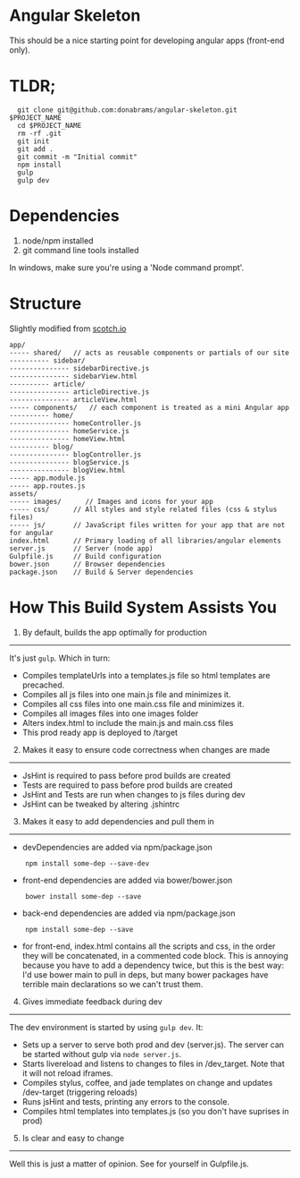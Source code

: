 Angular Skeleton
================

This should be a nice starting point for developing angular apps (front-end only).

TLDR;
=====

```
  git clone git@github.com:donabrams/angular-skeleton.git $PROJECT_NAME
  cd $PROJECT_NAME
  rm -rf .git
  git init
  git add .
  git commit -m "Initial commit"
  npm install
  gulp
  gulp dev
```

Dependencies
============

 1. node/npm installed
 2. git command line tools installed

In windows, make sure you're using a 'Node command prompt'.

Structure
=========

Slightly modified from [scotch.io](http://scotch.io/tutorials/javascript/angularjs-best-practices-directory-structure)

    app/
    ----- shared/   // acts as reusable components or partials of our site
    ---------- sidebar/
    --------------- sidebarDirective.js
    --------------- sidebarView.html
    ---------- article/
    --------------- articleDirective.js
    --------------- articleView.html
    ----- components/   // each component is treated as a mini Angular app
    ---------- home/
    --------------- homeController.js
    --------------- homeService.js
    --------------- homeView.html
    ---------- blog/
    --------------- blogController.js
    --------------- blogService.js
    --------------- blogView.html
    ----- app.module.js
    ----- app.routes.js
    assets/
    ----- images/      // Images and icons for your app
    ----- css/      // All styles and style related files (css & stylus files)
    ----- js/       // JavaScript files written for your app that are not for angular
    index.html      // Primary loading of all libraries/angular elements
    server.js       // Server (node app)
    Gulpfile.js     // Build configuration
    bower.json      // Browser dependencies
    package.json    // Build & Server dependencies

How This Build System Assists You
=================================

1. By default, builds the app optimally for production
------------------------------------------------------
It's just ```gulp```. Which in turn:
 - Compiles templateUrls into a templates.js file so html templates are precached.
 - Compiles all js files into one main.js file and minimizes it.
 - Compiles all css files into one main.css file and minimizes it.
 - Compiles all images files into one images folder
 - Alters index.html to include the main.js and main.css files
 - This prod ready app is deployed to /target

2. Makes it easy to ensure code correctness when changes are made
-----------------------------------------------------------------
 - JsHint is required to pass before prod builds are created
 - Tests are required to pass before prod builds are created
 - JsHint and Tests are run when changes to js files during dev
 - JsHint can be tweaked by altering .jshintrc

3. Makes it easy to add dependencies and pull them in
-----------------------------------------------------
 - devDependencies are added via npm/package.json
```
    npm install some-dep --save-dev
```
 - front-end dependencies are added via bower/bower.json
```
    bower install some-dep --save
````
 - back-end dependencies are added via npm/package.json
```
    npm install some-dep --save
```
 - for front-end, index.html contains all the scripts and css, in the order they will be concatenated, in a commented code block. This is annoying because you have to add a dependency twice, but this is the best way: I'd use bower main to pull in deps, but many bower packages have terrible main declarations so we can't trust them.

4. Gives immediate feedback during dev
--------------------------------------
 The dev environment is started by using ```gulp dev```. It:
 - Sets up a server to serve both prod and dev (server.js). The server can be started without gulp via ```node server.js```.
 - Starts livereload and listens to changes to files in /dev_target. Note that it will not reload iframes.
 - Compiles stylus, coffee, and jade templates on change and updates /dev-target (triggering reloads)
 - Runs jsHint and tests, printing any errors to the console.
 - Compiles html templates into templates.js (so you don't have suprises in prod)

5. Is clear and easy to change
------------------------------
Well this is just a matter of opinion. See for yourself in Gulpfile.js.

